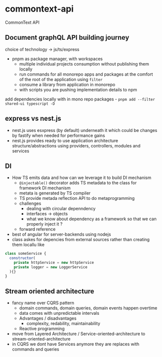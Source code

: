 # commontext-api

CommonText API


## Document graphQL API building journey

choice of technology -> js/ts/express

- pnpm as package manager, with workspaces
  - multiple individual projects consumption without publishing them locally
  - run commands for all monorepo apps and packages at the comfort of the root of the application using `filter`
  - consume a library from application in monorepo
  - with scripts you are pushing implementation details to npm

add dependencies locally with in mono repo packages - `pnpm add --filter shared-ui typescript -D`


## express vs nest.js

- nest.js uses esxpress (by default) underneath it which could be changes by fastify when needed for performance gains
- nest.js provides ready to use application architecture structure/abstractions using providers, controllers, modules and services

## DI

- How TS emits data and how can we leverage it to build DI mechanism
  - `@injectable()` decorator adds TS metadata to the class for framework DI mechanism
  - metata is generated by TS compiler
  - TS provide metada reflection API to do metaprogramming
  - challenges
    - dealing with circular depenndency
    - interfaces -> objects
    - what we know about dependency as a framework so that we can properly inject it ?
  - forward reference
- best of angular for server-backends using nodejs
- class askes for depencies from external sources rather than creating them locallu like

```js
class someService {
  constructor(
    private httpService = new httpService
    private logger = new LoggerService
  ){}
}
```

## Stream oriented architecture

- fancy name over CQRS pattern
  - domain commands, domain queries, domain events happen overtime
  - data comes with unpredictable intervals
  - Advantages / disadvantages
    - complexity, redability, maintainability
  - Reactive programming
- move from Layered Architecture / Service-oriented-architecture to stream-oriented-architecture
- in CQRS we dont have Services anymore they are replaces with commands and queries